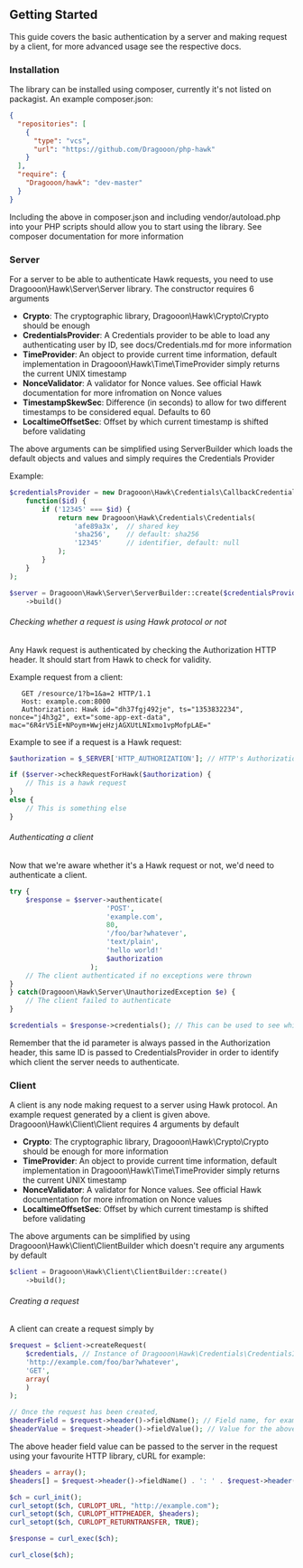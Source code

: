 Getting Started
------

This guide covers the basic authentication by a server and making request by a client, for more advanced usage see the
respective docs.

### Installation

The library can be installed using composer, currently it's not listed on packagist. An example composer.json:

```json
{
  "repositories": [
    {
      "type": "vcs",
      "url": "https://github.com/Dragooon/php-hawk"
    }
  ],
  "require": {
    "Dragooon/hawk": "dev-master"
  }
}
```

Including the above in composer.json and including vendor/autoload.php into your PHP scripts should allow you to
start using the library. See composer documentation for more information

### Server

For a server to be able to authenticate Hawk requests, you need to use Dragooon\Hawk\Server\Server library. The
constructor requires 6 arguments

- **Crypto**: The cryptographic library, Dragooon\Hawk\Crypto\Crypto should be enough
- **CredentialsProvider**: A Credentials provider to be able to load any authenticating user by ID, see docs/Credentials.md
for more information
- **TimeProvider**: An object to provide current time information, default implementation in Dragooon\Hawk\Time\TimeProvider
simply returns the current UNIX timestamp
- **NonceValidator**: A validator for Nonce values. See official Hawk documentation for more infromation on Nonce values
- **TimestampSkewSec**: Difference (in seconds) to allow for two different timestamps to be considered equal. Defaults
to 60
- **LocaltimeOffsetSec**: Offset by which current timestamp is shifted before validating

The above arguments can be simplified using ServerBuilder which loads the default objects and values and simply requires
the Credentials Provider

Example:

```php
$credentialsProvider = new Dragooon\Hawk\Credentials\CallbackCredentialsProvider(
    function($id) {
        if ('12345' === $id) {
            return new Dragooon\Hawk\Credentials\Credentials(
                'afe89a3x',  // shared key
                'sha256',    // default: sha256
                '12345'      // identifier, default: null
            );
        }
    }
);

$server = Dragooon\Hawk\Server\ServerBuilder::create($credentialsProvider)
    ->build()
```

###### Checking whether a request is using Hawk protocol or not

Any Hawk request is authenticated by checking the Authorization HTTP header. It should start from Hawk to check for
validity.

Example request from a client:

```
   GET /resource/1?b=1&a=2 HTTP/1.1
   Host: example.com:8000
   Authorization: Hawk id="dh37fgj492je", ts="1353832234", nonce="j4h3g2", ext="some-app-ext-data", mac="6R4rV5iE+NPoym+WwjeHzjAGXUtLNIxmo1vpMofpLAE="
```

Example to see if a request is a Hawk request:

```php
$authorization = $_SERVER['HTTP_AUTHORIZATION']; // HTTP's Authorization passed by the client

if ($server->checkRequestForHawk($authorization) {
    // This is a hawk request
}
else {
    // This is something else
}
```

###### Authenticating a client

Now that we're aware whether it's a Hawk request or not, we'd need to authenticate a client.

```php
try {
    $response = $server->authenticate(
                        'POST',
                        'example.com',
                        80,
                        '/foo/bar?whatever',
                        'text/plain',
                        'hello world!'
                        $authorization
                    );
    // The client authenticated if no exceptions were thrown
}
} catch(Dragooon\Hawk\Server\UnauthorizedException $e) {
    // The client failed to authenticate
}

$credentials = $response->credentials(); // This can be used to see which client's ID is it to identify the user
```

Remember that the id parameter is always passed in the Authorization header, this same ID is passed to
CredentialsProvider in order to identify which client the server needs to authenticate.

### Client

A client is any node making request to a server using Hawk protocol. An example request generated by a client is given
above. Dragooon\Hawk\Client\Client requires 4 arguments by default

- **Crypto**: The cryptographic library, Dragooon\Hawk\Crypto\Crypto should be enough
for more information
- **TimeProvider**: An object to provide current time information, default implementation in Dragooon\Hawk\Time\TimeProvider
simply returns the current UNIX timestamp
- **NonceValidator**: A validator for Nonce values. See official Hawk documentation for more infromation on Nonce values
- **LocaltimeOffsetSec**: Offset by which current timestamp is shifted before validating

The above arguments can be simplified by using Dragooon\Hawk\Client\ClientBuilder which doesn't require any arguments
by default

```php
$client = Dragooon\Hawk\Client\ClientBuilder::create()
    ->build();
```

###### Creating a request

A client can create a request simply by

```php
$request = $client->createRequest(
    $credentials, // Instance of Dragooon\Hawk\Credentials\CredentialsInterface
    'http://example.com/foo/bar?whatever',
    'GET',
    array(
    )
);

// Once the request has been created, 
$headerField = $request->header()->fieldName(); // Field name, for example "Authorization"
$headerValue = $request->header()->fieldValue(); // Value for the above field
```

The above header field value can be passed to the server in the request using your favourite HTTP library, cURL for
example:

```php
$headers = array();
$headers[] = $request->header()->fieldName() . ': ' . $request->header()->fieldValue();

$ch = curl_init();
curl_setopt($ch, CURLOPT_URL, "http://example.com");
curl_setopt($ch, CURLOPT_HTTPHEADER, $headers);
curl_setopt($ch, CURLOPT_RETURNTRANSFER, TRUE);

$response = curl_exec($ch);

curl_close($ch);
```